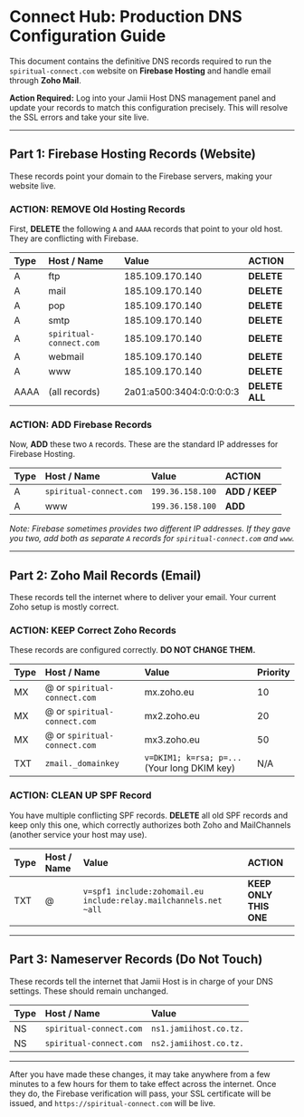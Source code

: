 # Connect Hub: Production DNS Configuration Guide
This document contains the definitive DNS records required to run the `spiritual-connect.com` website on **Firebase Hosting** and handle email through **Zoho Mail**.

**Action Required:** Log into your Jamii Host DNS management panel and update your records to match this configuration precisely. This will resolve the SSL errors and take your site live.

---

## **Part 1: Firebase Hosting Records (Website)**
These records point your domain to the Firebase servers, making your website live.

### **ACTION: REMOVE Old Hosting Records**
First, **DELETE** the following `A` and `AAAA` records that point to your old host. They are conflicting with Firebase.

| Type | Host / Name             | Value                  | ACTION      |
|:-----|:------------------------|:-----------------------|:------------|
| A    | ftp                     | 185.109.170.140        | **DELETE**  |
| A    | mail                    | 185.109.170.140        | **DELETE**  |
| A    | pop                     | 185.109.170.140        | **DELETE**  |
| A    | smtp                    | 185.109.170.140        | **DELETE**  |
| A    | `spiritual-connect.com` | 185.109.170.140        | **DELETE**  |
| A    | webmail                 | 185.109.170.140        | **DELETE**  |
| A    | www                     | 185.109.170.140        | **DELETE**  |
| AAAA | (all records)           | 2a01:a500:3404:0:0:0:0:3| **DELETE ALL** |

### **ACTION: ADD Firebase Records**
Now, **ADD** these two `A` records. These are the standard IP addresses for Firebase Hosting.

| Type | Host / Name             | Value         | ACTION |
|:-----|:------------------------|:--------------|:-------|
| A    | `spiritual-connect.com` | `199.36.158.100`| **ADD / KEEP** |
| A    | www                     | `199.36.158.100`| **ADD**    |

*Note: Firebase sometimes provides two different IP addresses. If they gave you two, add both as separate `A` records for `spiritual-connect.com` and `www`.*

---

## **Part 2: Zoho Mail Records (Email)**
These records tell the internet where to deliver your email. Your current Zoho setup is mostly correct.

### **ACTION: KEEP Correct Zoho Records**
These records are configured correctly. **DO NOT CHANGE THEM.**

| Type | Host / Name       | Value                       | Priority |
|:-----|:------------------|:----------------------------|:---------|
| MX   | @ or `spiritual-connect.com` | mx.zoho.eu                  | 10       |
| MX   | @ or `spiritual-connect.com` | mx2.zoho.eu                 | 20       |
| MX   | @ or `spiritual-connect.com` | mx3.zoho.eu                 | 50       |
| TXT  | `zmail._domainkey`| `v=DKIM1; k=rsa; p=...` (Your long DKIM key) | N/A      |

### **ACTION: CLEAN UP SPF Record**
You have multiple conflicting SPF records. **DELETE** all old SPF records and keep only this one, which correctly authorizes both Zoho and MailChannels (another service your host may use).

| Type | Host / Name | Value                                                                                           | ACTION      |
|:-----|:------------|:------------------------------------------------------------------------------------------------|:------------|
| TXT  | @           | `v=spf1 include:zohomail.eu include:relay.mailchannels.net ~all`                                  | **KEEP ONLY THIS ONE** |

---

## **Part 3: Nameserver Records (Do Not Touch)**
These records tell the internet that Jamii Host is in charge of your DNS settings. These should remain unchanged.

| Type | Host / Name             | Value                  |
|:-----|:------------------------|:-----------------------|
| NS   | `spiritual-connect.com` | `ns1.jamiihost.co.tz.` |
| NS   | `spiritual-connect.com` | `ns2.jamiihost.co.tz.` |

---
After you have made these changes, it may take anywhere from a few minutes to a few hours for them to take effect across the internet. Once they do, the Firebase verification will pass, your SSL certificate will be issued, and `https://spiritual-connect.com` will be live.

